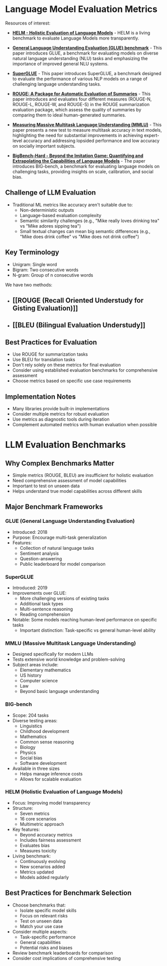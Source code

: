 # Language Model Evaluation Metrics

Resources of interest:
- [**HELM - Holistic Evaluation of Language Models**](https://crfm.stanford.edu/helm/latest/) - HELM is a living benchmark to evaluate Language Models more transparently.
    
- [**General Language Understanding Evaluation (GLUE) benchmark**](https://openreview.net/pdf?id=rJ4km2R5t7) - This paper introduces GLUE, a benchmark for evaluating models on diverse natural language understanding (NLU) tasks and emphasizing the importance of improved general NLU systems.
    
- [**SuperGLUE**](https://super.gluebenchmark.com/) - This paper introduces SuperGLUE, a benchmark designed to evaluate the performance of various NLP models on a range of challenging language understanding tasks.
    
- [**ROUGE: A Package for Automatic Evaluation of Summaries**](https://aclanthology.org/W04-1013.pdf) - This paper introduces and evaluates four different measures (ROUGE-N, ROUGE-L, ROUGE-W, and ROUGE-S) in the ROUGE summarization evaluation package, which assess the quality of summaries by comparing them to ideal human-generated summaries.
    
- [**Measuring Massive Multitask Language Understanding (MMLU)**](https://arxiv.org/pdf/2009.03300.pdf) - This paper presents a new test to measure multitask accuracy in text models, highlighting the need for substantial improvements in achieving expert-level accuracy and addressing lopsided performance and low accuracy on socially important subjects.
    
- [**BigBench-Hard - Beyond the Imitation Game: Quantifying and Extrapolating the Capabilities of Language Models**](https://arxiv.org/pdf/2206.04615.pdf) - The paper introduces BIG-bench, a benchmark for evaluating language models on challenging tasks, providing insights on scale, calibration, and social bias.

## Challenge of LLM Evaluation
- Traditional ML metrics like accuracy aren't suitable due to:
  - Non-deterministic outputs
  - Language-based evaluation complexity
  - Semantic similarity challenges (e.g., "Mike really loves drinking tea" vs "Mike adores sipping tea")
  - Small textual changes can mean big semantic differences (e.g., "Mike does drink coffee" vs "Mike does not drink coffee")

## Key Terminology
- Unigram: Single word
- Bigram: Two consecutive words
- N-gram: Group of n consecutive words

We have two methods:
- ## [[ROUGE (Recall Oriented Understudy for Gisting Evaluation)]]
- ## [[BLEU (Bilingual Evaluation Understudy]]
## Best Practices for Evaluation
- Use ROUGE for summarization tasks
- Use BLEU for translation tasks
- Don't rely solely on these metrics for final evaluation
- Consider using established evaluation benchmarks for comprehensive assessment
- Choose metrics based on specific use case requirements

## Implementation Notes
- Many libraries provide built-in implementations
- Consider multiple metrics for robust evaluation
- Use metrics as diagnostic tools during iteration
- Complement automated metrics with human evaluation when possible

# LLM Evaluation Benchmarks

## Why Complex Benchmarks Matter

- Simple metrics (ROUGE, BLEU) are insufficient for holistic evaluation
- Need comprehensive assessment of model capabilities
- Important to test on unseen data
- Helps understand true model capabilities across different skills

## Major Benchmark Frameworks

### GLUE (General Language Understanding Evaluation)

- Introduced: 2018
- Purpose: Encourage multi-task generalization
- Features:
    - Collection of natural language tasks
    - Sentiment analysis
    - Question-answering
    - Public leaderboard for model comparison

### SuperGLUE

- Introduced: 2019
- Improvements over GLUE:
    - More challenging versions of existing tasks
    - Additional task types
    - Multi-sentence reasoning
    - Reading comprehension
- Notable: Some models reaching human-level performance on specific tasks
    - Important distinction: Task-specific vs general human-level ability

### MMLU (Massive Multitask Language Understanding)

- Designed specifically for modern LLMs
- Tests extensive world knowledge and problem-solving
- Subject areas include:
    - Elementary mathematics
    - US history
    - Computer science
    - Law
    - Beyond basic language understanding

### BIG-bench

- Scope: 204 tasks
- Diverse testing areas:
    - Linguistics
    - Childhood development
    - Mathematics
    - Common sense reasoning
    - Biology
    - Physics
    - Social bias
    - Software development
- Available in three sizes
    - Helps manage inference costs
    - Allows for scalable evaluation

### HELM (Holistic Evaluation of Language Models)

- Focus: Improving model transparency
- Structure:
    - Seven metrics
    - 16 core scenarios
    - Multimetric approach
- Key features:
    - Beyond accuracy metrics
    - Includes fairness assessment
    - Evaluates bias
    - Measures toxicity
- Living benchmark:
    - Continuously evolving
    - New scenarios added
    - Metrics updated
    - Models added regularly

## Best Practices for Benchmark Selection

- Choose benchmarks that:
    - Isolate specific model skills
    - Focus on relevant risks
    - Test on unseen data
    - Match your use case
- Consider multiple aspects:
    - Task-specific performance
    - General capabilities
    - Potential risks and biases
- Review benchmark leaderboards for comparison
- Consider cost implications of comprehensive testing